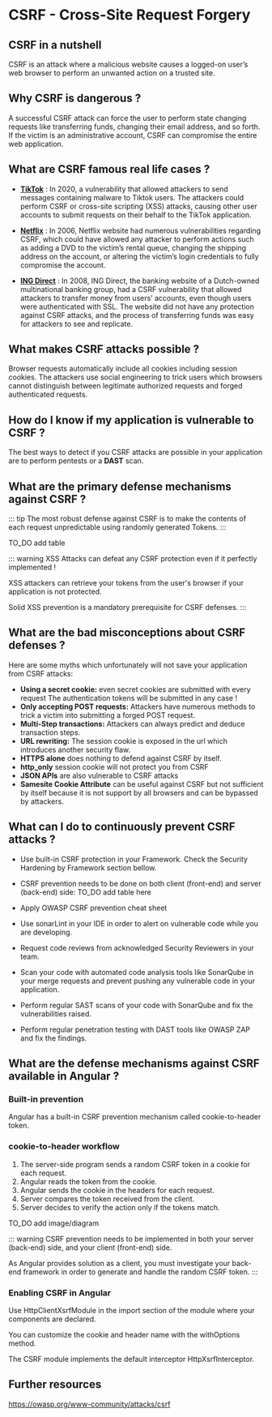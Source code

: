 # CSRF - Cross-Site Request Forgery

## CSRF in a nutshell

CSRF is an attack where a malicious website causes a logged-on user’s web browser to perform an unwanted action on a trusted site.

## Why CSRF is dangerous ?

A successful CSRF attack can force the user to perform state changing requests like transferring funds, changing their email address, and so forth. If the victim is an administrative account, CSRF can compromise the entire web application.

## What are CSRF famous real life cases ?

- **[TikTok](https://www.zdnet.com/article/tiktok-patches-reflected-xss-bug-one-click-account-takeover-exploit/)** : In 2020, a vulnerability that allowed attackers to send messages containing malware to Tiktok users. The attackers could perform CSRF or cross-site scripting (XSS) attacks, causing other user accounts to submit requests on their behalf to the TikTok application.

- **[Netflix](https://appsecnotes.blogspot.com/2009/01/netflix-csrf-revisited.html
  )** : In 2006, Netflix website had numerous vulnerabilities regarding CSRF, which could have allowed any attacker to perform actions such as adding a DVD to the victim’s rental queue, changing the shipping address on the account, or altering the victim’s login credentials to fully compromise the account.
 
- **[ING Direct](https://people.eecs.berkeley.edu/~daw/teaching/cs261-f11/reading/csrf.pdf
  )** : In 2008, ING Direct, the banking website of a Dutch-owned multinational banking group, had a CSRF vulnerability that allowed attackers to transfer money from users’ accounts, even though users were authenticated with SSL. The website did not have any protection against CSRF attacks, and the process of transferring funds was easy for attackers to see and replicate. 

## What makes CSRF attacks possible ?

Browser requests automatically include all cookies including session cookies. The attackers use social engineering to trick users which browsers cannot distinguish between legitimate authorized requests and forged authenticated requests.

## How do I know if my application is vulnerable to CSRF ?

The best ways to detect if you CSRF attacks are possible in your application are to perform pentests or a **DAST** scan.

## What are the primary defense mechanisms against CSRF ?

::: tip
The most robust defense against CSRF is to make the contents of each request unpredictable using randomly generated Tokens. 
:::

TO_DO add table

::: warning
XSS Attacks can defeat any CSRF protection even if it perfectly implemented !

XSS attackers can retrieve your tokens from the user's browser if your application is not protected.

Solid XSS prevention is a mandatory prerequisite for CSRF defenses.
:::

## What are the bad misconceptions about CSRF defenses ?

Here are some myths which unfortunately will not save your application from CSRF attacks:

- **Using a secret cookie:** even secret cookies are submitted with every request The authentication tokens will be submitted in any case !
- **Only accepting POST requests:** Attackers have numerous methods to trick a victim into submitting a forged POST request.
- **Multi-Step transactions:** Attackers can always predict and deduce transaction steps.
- **URL rewriting:** The session cookie is exposed in the url which introduces another security flaw.
- **HTTPS alone** does nothing to defend against CSRF by itself.
- **http_only** session cookie will not protect you from CSRF
- **JSON APIs** are also vulnerable to CSRF attacks
- **Samesite Cookie Attribute** can be useful against CSRF but not sufficient by itself because it is not support by all browsers and can be bypassed by attackers.

## What can I do to continuously prevent CSRF attacks ?

- Use built-in CSRF protection in your Framework. Check the Security Hardening by Framework section bellow.
- CSRF prevention needs to be done on both client (front-end) and server (back-end) side:
 TO_DO add table here
  
- Apply OWASP CSRF prevention cheat sheet
- Use sonarLint in your IDE in order to alert on vulnerable code while you are developing. 
  
- Request code reviews from acknowledged Security Reviewers in your team.
  
- Scan your code with automated code analysis tools like SonarQube in your merge requests and prevent pushing any vulnerable code in your application.
  
- Perform regular SAST scans of your code with SonarQube and fix the vulnerabilities raised.
  
- Perform regular penetration testing with DAST tools like OWASP ZAP and fix the findings.

## What are the defense mechanisms against CSRF available in Angular ?

### Built-in prevention

Angular has a built-in CSRF prevention mechanism called cookie-to-header token.

### cookie-to-header workflow

1. The server-side program sends a random CSRF token in a cookie for each request.
2. Angular reads the token from the cookie.
3. Angular sends the cookie in the headers for each request.
4. Server compares the token received from the client.
5. Server decides to verify the action only if the tokens match.

 TO_DO add image/diagram
   
::: warning
CSRF prevention needs to be implemented in both your server (back-end) side, and your client (front-end) side.

As Angular provides solution as a client, you must investigate your back-end framework in order to generate and handle the random CSRF token.
:::

### Enabling CSRF in Angular

Use HttpClientXsrfModule in the import section of the module where your components are declared.

You can customize the cookie and header name with the withOptions method.

The CSRF module implements the default interceptor HttpXsrfInterceptor.

## Further resources

https://owasp.org/www-community/attacks/csrf
